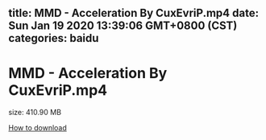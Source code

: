 
title: MMD - Acceleration By CuxEvriP.mp4
date: Sun Jan 19 2020 13:39:06 GMT+0800 (CST)    
categories: baidu
---

# MMD - Acceleration By CuxEvriP.mp4
size: 410.90 MB
 
 

[How to download](https://bpcam.bemobtrk.com/go/2ceec3aa-1ca2-46d6-b9ff-aaa5c184517c?jno=496)